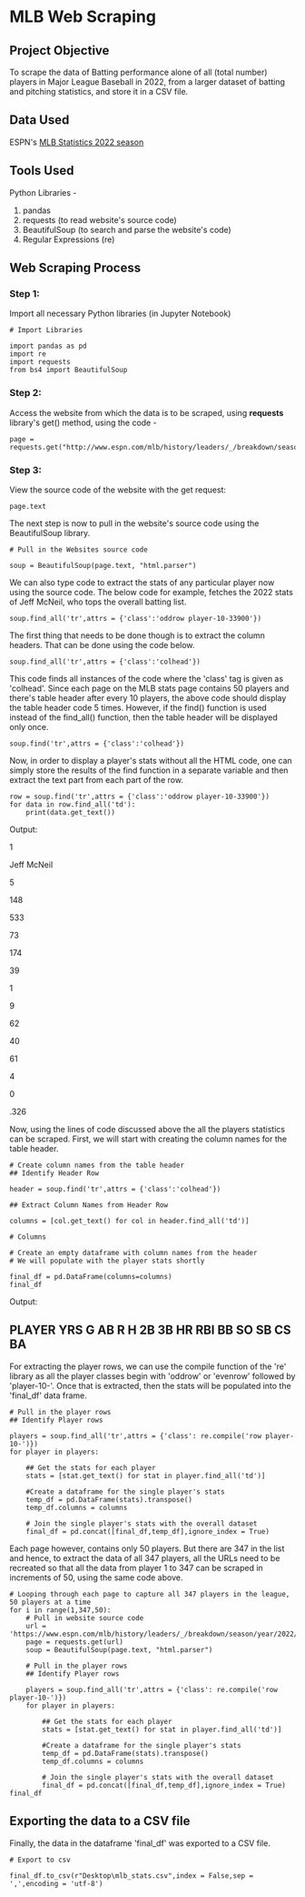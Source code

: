 # MLB Web Scraping

## Project Objective

To scrape the data of Batting performance alone of all (total number) players in Major League Baseball in 2022, from a larger dataset of batting and pitching statistics, and store it in a CSV file.

## Data Used

ESPN's <a href = "https://www.espn.com/mlb/history/leaders/_/breakdown/season/year/2022/start/1"> MLB Statistics 2022 season </a>

## Tools Used

Python Libraries - 

1. pandas
2. requests (to read website's source code)
3. BeautifulSoup (to search and parse the website's code)
4. Regular Expressions (re)

## Web Scraping Process

### Step 1:

Import all necessary Python libraries (in Jupyter Notebook)

    # Import Libraries

    import pandas as pd
    import re
    import requests
    from bs4 import BeautifulSoup

### Step 2:

Access the website from which the data is to be scraped, using <b> requests </b> library's get() method, using the code - 

    page = requests.get("http://www.espn.com/mlb/history/leaders/_/breakdown/season/year/2022/start/1")

### Step 3:

View the source code of the website with the get request:

    page.text
    
The next step is now to pull in the website's source code using the BeautifulSoup library.

    # Pull in the Websites source code

    soup = BeautifulSoup(page.text, "html.parser")
    
We can also type code to extract the stats of any particular player now using the source code. The below code for example, fetches the 2022 stats of Jeff McNeil, who tops the overall batting list.

    soup.find_all('tr',attrs = {'class':'oddrow player-10-33900'})

The first thing that needs to be done though is to extract the column headers. That can be done using the code below.

    soup.find_all('tr',attrs = {'class':'colhead'})
    
This code finds all instances of the code where the 'class' tag is given as 'colhead'. Since each page on the MLB stats page contains 50 players and there's table header after every 10 players, the above code should display the table header code 5 times. However, if the find() function is used instead of the find_all() function, then the table header will be displayed only once.

    soup.find('tr',attrs = {'class':'colhead'})
    
Now, in order to display a player's stats without all the HTML code, one can simply store the results of the find function in a separate variable and then extract the text part from each part of the row.

    row = soup.find('tr',attrs = {'class':'oddrow player-10-33900'})
    for data in row.find_all('td'):
        print(data.get_text())

Output:

1

Jeff McNeil

5

148

533

73

174

39

1

9

62

40

61

4

0

.326

Now, using the lines of code discussed above the all the players statistics can be scraped. First, we will start with creating the column names for the table header. 

    # Create column names from the table header
    ## Identify Header Row

    header = soup.find('tr',attrs = {'class':'colhead'})

    ## Extract Column Names from Header Row

    columns = [col.get_text() for col in header.find_all('td')]

    # Columns

    # Create an empty dataframe with column names from the header
    # We will populate with the player stats shortly

    final_df = pd.DataFrame(columns=columns)
    final_df

Output:

PLAYER	YRS	G	AB	R	H	2B	3B	HR	RBI	BB	SO	SB	CS	BA
----------------------------------------------

For extracting the player rows, we can use the compile function of the 're' library as all the player classes begin with 'oddrow' or 'evenrow' followed by 'player-10-'. Once that is extracted, then the stats will be populated into the 'final_df' data frame.

    # Pull in the player rows
    ## Identify Player rows

    players = soup.find_all('tr',attrs = {'class': re.compile('row player-10-')})
    for player in players:

        ## Get the stats for each player
        stats = [stat.get_text() for stat in player.find_all('td')]

        #Create a dataframe for the single player's stats
        temp_df = pd.DataFrame(stats).transpose()
        temp_df.columns = columns

        # Join the single player's stats with the overall dataset
        final_df = pd.concat([final_df,temp_df],ignore_index = True)

Each page however, contains only 50 players. But there are 347 in the list and hence, to extract the data of all 347 players, all the URLs need to be recreated so that all the data from player 1 to 347 can be scraped in increments of 50, using the same code above.

    # Looping through each page to capture all 347 players in the league, 50 players at a time
    for i in range(1,347,50):
        # Pull in website source code
        url = 'https://www.espn.com/mlb/history/leaders/_/breakdown/season/year/2022/start/{}'.format(i)
        page = requests.get(url)
        soup = BeautifulSoup(page.text, "html.parser")

        # Pull in the player rows
        ## Identify Player rows

        players = soup.find_all('tr',attrs = {'class': re.compile('row player-10-')})
        for player in players:

            ## Get the stats for each player
            stats = [stat.get_text() for stat in player.find_all('td')]

            #Create a dataframe for the single player's stats
            temp_df = pd.DataFrame(stats).transpose()
            temp_df.columns = columns

            # Join the single player's stats with the overall dataset
            final_df = pd.concat([final_df,temp_df],ignore_index = True)
    final_df

## Exporting the data to a CSV file

Finally, the data in the dataframe 'final_df' was exported to a CSV file.

    # Export to csv

    final_df.to_csv(r"Desktop\mlb_stats.csv",index = False,sep = ',',encoding = 'utf-8')
